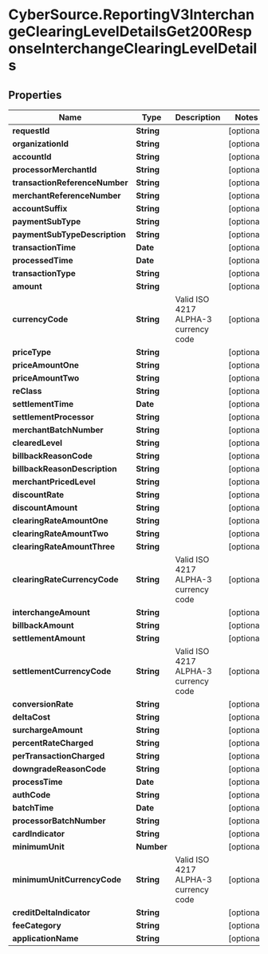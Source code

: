 # CyberSource.ReportingV3InterchangeClearingLevelDetailsGet200ResponseInterchangeClearingLevelDetails

## Properties
Name | Type | Description | Notes
------------ | ------------- | ------------- | -------------
**requestId** | **String** |  | [optional] 
**organizationId** | **String** |  | [optional] 
**accountId** | **String** |  | [optional] 
**processorMerchantId** | **String** |  | [optional] 
**transactionReferenceNumber** | **String** |  | [optional] 
**merchantReferenceNumber** | **String** |  | [optional] 
**accountSuffix** | **String** |  | [optional] 
**paymentSubType** | **String** |  | [optional] 
**paymentSubTypeDescription** | **String** |  | [optional] 
**transactionTime** | **Date** |  | [optional] 
**processedTime** | **Date** |  | [optional] 
**transactionType** | **String** |  | [optional] 
**amount** | **String** |  | [optional] 
**currencyCode** | **String** | Valid ISO 4217 ALPHA-3 currency code | [optional] 
**priceType** | **String** |  | [optional] 
**priceAmountOne** | **String** |  | [optional] 
**priceAmountTwo** | **String** |  | [optional] 
**reClass** | **String** |  | [optional] 
**settlementTime** | **Date** |  | [optional] 
**settlementProcessor** | **String** |  | [optional] 
**merchantBatchNumber** | **String** |  | [optional] 
**clearedLevel** | **String** |  | [optional] 
**billbackReasonCode** | **String** |  | [optional] 
**billbackReasonDescription** | **String** |  | [optional] 
**merchantPricedLevel** | **String** |  | [optional] 
**discountRate** | **String** |  | [optional] 
**discountAmount** | **String** |  | [optional] 
**clearingRateAmountOne** | **String** |  | [optional] 
**clearingRateAmountTwo** | **String** |  | [optional] 
**clearingRateAmountThree** | **String** |  | [optional] 
**clearingRateCurrencyCode** | **String** | Valid ISO 4217 ALPHA-3 currency code | [optional] 
**interchangeAmount** | **String** |  | [optional] 
**billbackAmount** | **String** |  | [optional] 
**settlementAmount** | **String** |  | [optional] 
**settlementCurrencyCode** | **String** | Valid ISO 4217 ALPHA-3 currency code | [optional] 
**conversionRate** | **String** |  | [optional] 
**deltaCost** | **String** |  | [optional] 
**surchargeAmount** | **String** |  | [optional] 
**percentRateCharged** | **String** |  | [optional] 
**perTransactionCharged** | **String** |  | [optional] 
**downgradeReasonCode** | **String** |  | [optional] 
**processTime** | **Date** |  | [optional] 
**authCode** | **String** |  | [optional] 
**batchTime** | **Date** |  | [optional] 
**processorBatchNumber** | **String** |  | [optional] 
**cardIndicator** | **String** |  | [optional] 
**minimumUnit** | **Number** |  | [optional] 
**minimumUnitCurrencyCode** | **String** | Valid ISO 4217 ALPHA-3 currency code | [optional] 
**creditDeltaIndicator** | **String** |  | [optional] 
**feeCategory** | **String** |  | [optional] 
**applicationName** | **String** |  | [optional] 


